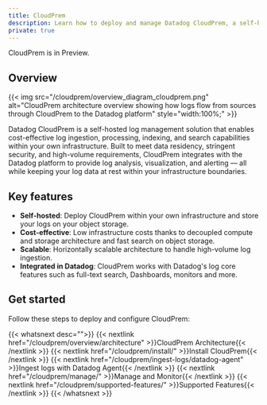 ```yaml
---
title: CloudPrem
description: Learn how to deploy and manage Datadog CloudPrem, a self-hosted log management solution for cost-effective log ingestion, processing, indexing, and search capabilities
private: true
---
```


<div class="alert alert-warning">CloudPrem is in Preview.</div>

## Overview

{{< img src="/cloudprem/overview_diagram_cloudprem.png" alt="CloudPrem architecture overview showing how logs flow from sources through CloudPrem to the Datadog platform" style="width:100%;" >}}

Datadog CloudPrem is a self-hosted log management solution that enables cost-effective log ingestion, processing, indexing, and search capabilities within your own infrastructure. Built to meet data residency, stringent security, and high-volume requirements, CloudPrem integrates with the Datadog platform to provide log analysis, visualization, and alerting — all while keeping your log data at rest within your infrastructure boundaries.

## Key features

- **Self-hosted**: Deploy CloudPrem within your own infrastructure and store your logs on your object storage.
- **Cost-effective**: Low infrastructure costs thanks to decoupled compute and storage architecture and fast search on object storage.
- **Scalable**: Horizontally scalable architecture to handle high-volume log ingestion.
- **Integrated in Datadog**: CloudPrem works with Datadog's log core features such as full-text search, Dashboards, monitors and more.

## Get started

Follow these steps to deploy and configure CloudPrem:

{{< whatsnext desc="">}}
  {{< nextlink href="/cloudprem/overview/architecture" >}}CloudPrem Architecture{{< /nextlink >}}
  {{< nextlink href="/cloudprem/install/" >}}Install CloudPrem{{< /nextlink >}}
  {{< nextlink href="/cloudprem/ingest-logs/datadog-agent" >}}Ingest logs with Datadog Agent{{< /nextlink >}}
  {{< nextlink href="/cloudprem/manage/" >}}Manage and Monitor{{< /nextlink >}}
  {{< nextlink href="/cloudprem/supported-features/" >}}Supported Features{{< /nextlink >}}
{{< /whatsnext >}}
